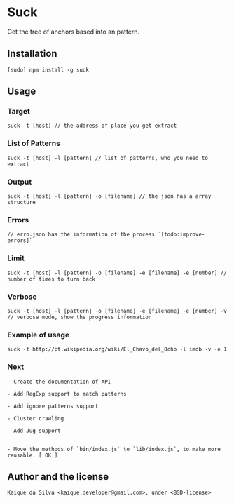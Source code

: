 # Suck

Get the tree of anchors based into an pattern.

## Installation

    [sudo] npm install -g suck

## Usage

### Target

    suck -t [host] // the address of place you get extract

### List of Patterns

    suck -t [host] -l [pattern] // list of patterns, who you need to extract

### Output

    suck -t [host] -l [pattern] -o [filename] // the json has a array structure

### Errors

    // erro.json has the information of the process `[todo:improve-errors]`

### Limit

    suck -t [host] -l [pattern] -o [filename] -e [filename] -e [number] // number of times to turn back

### Verbose

    suck -t [host] -l [pattern] -o [filename] -e [filename] -e [number] -v // verbose mode, show the progress information

### Example of usage

    suck -t http://pt.wikipedia.org/wiki/El_Chavo_del_Ocho -l imdb -v -e 1 

### Next

    - Create the documentation of API

    - Add RegExp support to match patterns
    
    - Add ignore patterns support

    - Cluster crawling

    - Add Jug support


    - Move the methods of `bin/index.js` to `lib/index.js`, to make more reusable. [ OK ]

## Author and the license

    Kaique da Silva <kaique.developer@gmail.com>, under <BSD-license>
